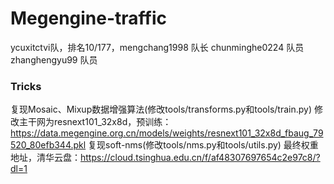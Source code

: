 # Megengine-traffic
ycuxitctvi队，排名10/177，mengchang1998 队长 chunminghe0224 队员 zhanghengyu99 队员
### Tricks
复现Mosaic、Mixup数据增强算法(修改tools/transforms.py和tools/train.py)
修改主干网为resnext101_32x8d，预训练：https://data.megengine.org.cn/models/weights/resnext101_32x8d_fbaug_79520_80efb344.pkl
复现soft-nms(修改tools/nms.py和tools/utils.py)
最终权重地址，清华云盘：https://cloud.tsinghua.edu.cn/f/af48307697654c2e97c8/?dl=1
